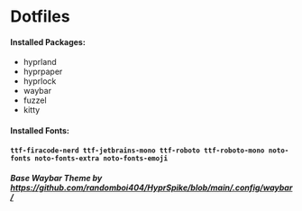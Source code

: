 # Dotfiles

#### Installed Packages:
- hyprland
- hyprpaper
- hyprlock
- waybar
- fuzzel
- kitty
#### Installed Fonts:
#### `ttf-firacode-nerd ttf-jetbrains-mono ttf-roboto ttf-roboto-mono noto-fonts noto-fonts-extra noto-fonts-emoji`

##### Base Waybar Theme by https://github.com/randomboi404/HyprSpike/blob/main/.config/waybar/
